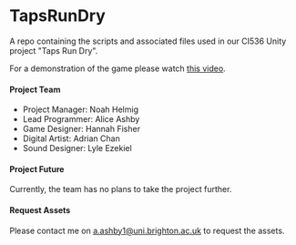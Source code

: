 # TapsRunDry
A repo containing the scripts and associated files used in our CI536 Unity project "Taps Run Dry".

For a demonstration of the game please watch [this video](https://www.youtube.com/watch?v=TBI1QazoEX4&feature=youtu.be).

#### Project Team
- Project Manager: Noah Helmig
- Lead Programmer: Alice Ashby
- Game Designer: Hannah Fisher
- Digital Artist: Adrian Chan
- Sound Designer: Lyle Ezekiel

#### Project Future
Currently, the team has no plans to take the project further.

#### Request Assets
Please contact me on a.ashby1@uni.brighton.ac.uk to request the assets.
